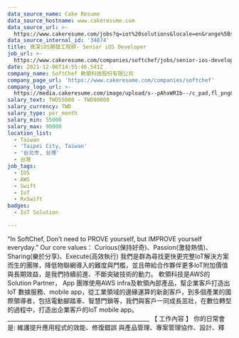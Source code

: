 ```yaml
---
data_source_name: Cake Resume
data_source_hostname: www.cakeresume.com
data_source_url: >-
  https://www.cakeresume.com/jobs?q=iot%20solutions&locale=en&range%5Bsalary_range%5D%5Bmin%5D=1000000
data_source_internal_id: '34874'
title: 資深iOS開發工程師- Senior iOS Developer
job_url: >-
  https://www.cakeresume.com/companies/softchef/jobs/senior-ios-developer-senior-ios-developer-c9fd1e
date: 2021-12-06T14:55:46.541Z
company_name: SoftChef 軟領科技股份有限公司
company_page_url: 'https://www.cakeresume.com/companies/softchef'
company_logo_url: >-
  https://media.cakeresume.com/image/upload/s--pAhxWRIb--/c_pad,fl_png8,h_200,w_200/v1637893689/okn4v5fmcgopzgdqt9cz.png
salary_text: TWD55000 - TWD90000
salary_currency: TWD
salary_type: per_month
salary_min: 55000
salary_max: 90000
location_list:
  - Taiwan
  - 'Taipei City, Taiwan'
  - '台北市, 台灣'
  - 台灣
job_tags:
  - IOS
  - AWS
  - Swift
  - IoT
  - RxSwift
badges:
  - IoT Solution

---
```


“In SoftChef, Don’t need to PROVE yourself, but IMPROVE yourself everyday.” Our core values： Curious(保持好奇)、Passion(激發熱情)、Sharing(樂於分享)、Execute(高效執行) 我們是群為尋找更快更完整IoT解決方案而生的團隊，降低物聯網導入的難度與門檻，並且帶給合作夥伴更多IoT附加價值與長期效益，是我們持續前進、不斷突破技術的動力。 軟領科技是AWS的Solution Partner， App 團隊使用AWS infra及軟領內部產品，幫企業客戶打造出IoT 數據服務、mobile app，從工業領域的邊緣運算的新創客戶，到多個產業的國際領導者，包括電動腳踏車、智慧門鎖等，我們與客戶一同成長茁壯，在數位轉型的過程中，打造出企業客戶的IoT mobile app。 __________________________________________________ 【 工作內容 】 你的日常會是: 維護提升應用程式的效能、修復錯誤 與產品管理、專案管理協作、設計、釋